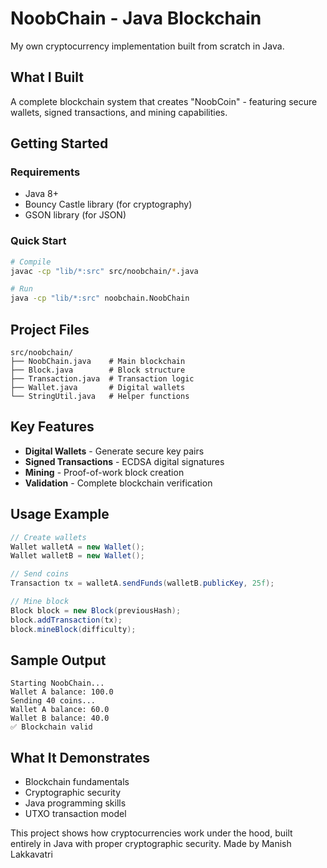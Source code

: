 # NoobChain - Java Blockchain

My own cryptocurrency implementation built from scratch in Java.

## What I Built

A complete blockchain system that creates "NoobCoin" - featuring secure wallets, signed transactions, and mining capabilities.

## Getting Started

### Requirements

- Java 8+
- Bouncy Castle library (for cryptography)
- GSON library (for JSON)

### Quick Start

```bash
# Compile
javac -cp "lib/*:src" src/noobchain/*.java

# Run
java -cp "lib/*:src" noobchain.NoobChain
```

## Project Files

```
src/noobchain/
├── NoobChain.java    # Main blockchain
├── Block.java        # Block structure  
├── Transaction.java  # Transaction logic
├── Wallet.java       # Digital wallets
└── StringUtil.java   # Helper functions
```

## Key Features

- **Digital Wallets** - Generate secure key pairs
- **Signed Transactions** - ECDSA digital signatures
- **Mining** - Proof-of-work block creation
- **Validation** - Complete blockchain verification

## Usage Example

```java
// Create wallets
Wallet walletA = new Wallet();
Wallet walletB = new Wallet();

// Send coins
Transaction tx = walletA.sendFunds(walletB.publicKey, 25f);

// Mine block
Block block = new Block(previousHash);
block.addTransaction(tx);
block.mineBlock(difficulty);
```

## Sample Output

```
Starting NoobChain...
Wallet A balance: 100.0
Sending 40 coins...
Wallet A balance: 60.0
Wallet B balance: 40.0
✅ Blockchain valid
```

## What It Demonstrates

- Blockchain fundamentals
- Cryptographic security
- Java programming skills
- UTXO transaction model

This project shows how cryptocurrencies work under the hood, built entirely in Java with proper cryptographic security.
Made by Manish Lakkavatri
